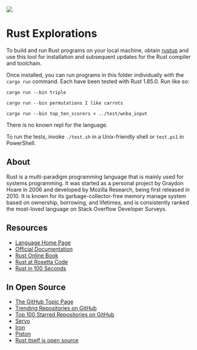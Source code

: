 <img src="https://raw.githubusercontent.com/rtoal/ple/master/docs/resources/rust-logo-64.png">

# Rust Explorations

To build and run Rust programs on your local machine, obtain [rustup](https://www.rust-lang.org/tools/install) and use this tool for installation and subsequent updates for the Rust compiler and toolchain.

Once installed, you can run programs in this folder individually with the `cargo run` command. Each have been tested with Rust 1.85.0. Run like so:

```
cargo run --bin triple
```

```
cargo run --bin permutations I like carrots
```

```
cargo run --bin top_ten_scorers < ../test/wnba_input
```

There is no known repl for the language.

To run the tests, invoke `./test.sh` in a Unix-friendly shell or `test.ps1` in PowerShell.

## About

Rust is a multi-paradigm programming language that is mainly used for systems programming. It was started as a personal project by Graydon Hoare in 2006 and developed by Mozilla Research, being first released in 2010. It is known for its garbage-collector-free memory manage system based on ownership, borrowing, and lifetimes, and is consistently ranked the most-loved language on Stack Overflow Developer Surveys.

## Resources

- [Language Home Page](https://www.rust-lang.org)
- [Official Documentation](https://doc.rust-lang.org/std/index.html)
- [Rust Online Book](https://doc.rust-lang.org/book/)
- [Rust at Rosetta Code](https://rosettacode.org/wiki/Category:Rust)
- [Rust in 100 Seconds](https://youtu.be/5C_HPTJg5ek)

## In Open Source

- [The GitHub Topic Page](https://github.com/topics/rust)
- [Trending Repositories on GitHub](https://github.com/trending/rust)
- [Top 100 Starred Repositories on GitHub](https://github.com/EvanLi/Github-Ranking/blob/master/Top100/Rust.md)
- [Servo](https://github.com/servo/servo)
- [Iron](https://github.com/iron/iron)
- [Piston](https://github.com/PistonDevelopers/piston)
- [Rust itself is open source](https://github.com/rust-lang/rust)
